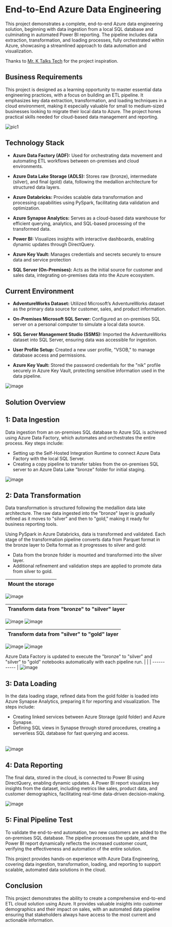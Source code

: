 # End-to-End Azure Data Engineering

This project demonstrates a complete, end-to-end Azure data engineering solution, beginning with data ingestion from a local SQL database and culminating in automated Power BI reporting. The pipeline includes data extraction, transformation, and loading processes, fully orchestrated within Azure, showcasing a streamlined approach to data automation and visualization.

Thanks to [Mr. K Talks Tech](https://www.udemy.com/course/end-to-end-azure-data-engineering-real-time-project/?srsltid=AfmBOorBJjaYqwVNXfs4do5ojr6Bd24IIGpEQEMlKYz4m8zGIs8q3pX3&couponCode=KEEPLEARNING) for the project inspiration.


## Business Requirements

This project is designed as a learning opportunity to master essential data engineering practices, with a focus on building an ETL pipeline. It emphasizes key data extraction, transformation, and loading techniques in a cloud environment, making it especially valuable for small to medium-sized businesses looking to migrate their local data to Azure. The project hones practical skills needed for cloud-based data management and reporting.

![pic1](https://github.com/user-attachments/assets/d04a9736-b5b5-4984-ad0d-3dcba051fbfc)

## Technology Stack

 -  **Azure Data Factory (ADF):** Used for orchestrating data movement and automating ETL workflows between on-premises and cloud environments.
   
 -  **Azure Data Lake Storage (ADLS):** Stores raw (bronze), intermediate (silver), and final (gold) data, following the medallion architecture for structured data layers.
    
 -  **Azure Databricks:** Provides scalable data transformation and processing capabilities using PySpark, facilitating data validation and optimization.
   
 -  **Azure Synapse Analytics:** Serves as a cloud-based data warehouse for efficient querying, analytics, and SQL-based processing of the transformed data.
   
 - **Power BI:** Visualizes insights with interactive dashboards, enabling dynamic updates through DirectQuery.
   
 - **Azure Key Vault:** Manages credentials and secrets securely to ensure data and service protection
   
 - **SQL Server (On-Premises):** Acts as the initial source for customer and sales data, integrating on-premises data into the Azure ecosystem.

## Current Environment

 - **AdventureWorks Dataset:** Utilized Microsoft’s AdventureWorks dataset as the primary data source for customer, sales, and product information.

 - **On-Premises Microsoft SQL Server:** Configured an on-premises SQL server on a personal computer to simulate a local data source.

 - **SQL Server Management Studio (SSMS):** Imported the AdventureWorks dataset into SQL Server, ensuring data was accessible for ingestion.

 - **User Profile Setup:** Created a new user profile, "VSOB," to manage database access and permissions.

 - **Azure Key Vault:** Stored the password credentials for the "nik" profile securely in Azure Key Vault, protecting sensitive information used in the data pipeline.

![image](https://github.com/user-attachments/assets/90c7a527-b3d3-4acc-b1d0-bdb1c2358b91)







## Solution Overview

## 1: Data Ingestion
Data ingestion from an on-premises SQL database to Azure SQL is achieved using Azure Data Factory, which automates and orchestrates the entire process. Key steps include:

 -  Setting up the Self-Hosted Integration Runtime to connect Azure Data Factory with the local SQL Server.
 -  Creating a copy pipeline to transfer tables from the on-premises SQL server to an Azure Data Lake "bronze" folder for initial staging.

![image](https://github.com/user-attachments/assets/ecf425b3-a31b-4dbf-bf7d-867fe9eec315)


## 2: Data Transformation
Data transformation is structured following the medallion data lake architecture. The raw data ingested into the "bronze" layer is gradually refined as it moves to "silver" and then to "gold," making it ready for business reporting tools.

Using PySpark in Azure Databricks, data is transformed and validated. Each stage of the transformation pipeline converts data from Parquet format in the bronze layer to Delta format as it progresses to silver and gold:

 - Data from the bronze folder is mounted and transformed into the silver layer.
 - Additional refinement and validation steps are applied to promote data from silver to gold.

| Mount the storage |
| ----------- |
![image](https://github.com/user-attachments/assets/21f49a89-b631-4fce-b617-9d943772eb81)

| Transform data from "bronze" to "silver" layer |
| ----------- |
![image](https://github.com/user-attachments/assets/453143a7-b6a1-493e-8d50-c8fb3e7081b7)
![image](https://github.com/user-attachments/assets/0457cca6-6c9a-479f-9aad-9f2ae66b7cec)

| Transform data from "silver" to "gold" layer |
| ----------- |
![image](https://github.com/user-attachments/assets/faccfcf3-d451-4642-b9bc-847cc6364c32)
![image](https://github.com/user-attachments/assets/211a84bf-59e0-4a4a-b705-80fae7ff0009)

Azure Data Factory is updated to execute the "bronze" to "silver" and "silver" to "gold" notebooks automatically with each pipeline run.
| |
| ----------- |
![image](https://github.com/user-attachments/assets/4ca1dae0-fd5f-423e-a2d1-348c24fc1acf)

## 3: Data Loading
In the data loading stage, refined data from the gold folder is loaded into Azure Synapse Analytics, preparing it for reporting and visualization. The steps include:

 - Creating linked services between Azure Storage (gold folder) and Azure Synapse.
 - Defining SQL views in Synapse through stored procedures, creating a serverless SQL database for fast querying and access.


| |
| ----------- |
![image](https://github.com/user-attachments/assets/0d04694c-a4f1-436c-ad63-afdb50da20a9)



## 4: Data Reporting
The final data, stored in the cloud, is connected to Power BI using DirectQuery, enabling dynamic updates. A Power BI report visualizes key insights from the dataset, including metrics like sales, product data, and customer demographics, facilitating real-time data-driven decision-making.

![image](https://github.com/user-attachments/assets/4bee6ec0-68f7-45f4-9827-fead92c63483)



## 5: Final Pipeline Test
To validate the end-to-end automation, two new customers are added to the on-premises SQL database. The pipeline processes the update, and the Power BI report dynamically reflects the increased customer count, verifying the effectiveness and automation of the entire solution.

This project provides hands-on experience with Azure Data Engineering, covering data ingestion, transformation, loading, and reporting to support scalable, automated data solutions in the cloud.

## Conclusion 

This project demonstrates the ability to create a comprehensive end-to-end ETL cloud solution using Azure. It provides valuable insights into customer demographics and their impact on sales, with an automated data pipeline ensuring that stakeholders always have access to the most current and actionable information.



